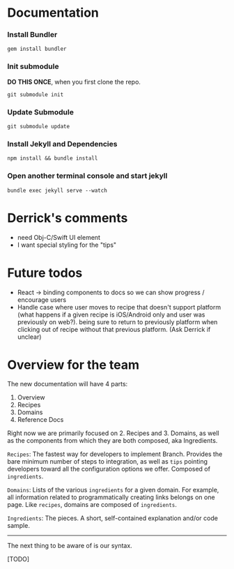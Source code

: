 Documentation
=======

### Install Bundler
```
gem install bundler
```

### Init submodule

**DO THIS ONCE**, when you first clone the repo.

```
git submodule init
```

### Update Submodule
```
git submodule update
```

### Install Jekyll and Dependencies
```
npm install && bundle install
```

### Open another terminal console and start jekyll
```
bundle exec jekyll serve --watch
```

Derrick's comments
=======

- need Obj-C/Swift UI element
- I want special styling for the "tips"


Future todos
=======

- React -> binding components to docs so we can show progress / encourage users
- Handle case where user moves to recipe that doesn't support platform (what happens if a given recipe is iOS/Android only and user was previously on web?). being sure to return to previously platform when clicking out of recipe without that previous platform. (Ask Derrick if unclear)


Overview for the team
=======

The new documentation will have 4 parts:

1. Overview
1. Recipes
1. Domains
1. Reference Docs

Right now we are primarily focused on 2. Recipes and 3. Domains, as well as the components from which they are both composed, aka Ingredients.

`Recipes`: The fastest way for developers to implement Branch. Provides the bare minimum number of steps to integration, as well as `tips` pointing developers toward all the configuration options we offer. Composed of `ingredients`.

`Domains`: Lists of the various `ingredients` for a given domain. For example, all information related to programmatically creating links belongs on one page. Like `recipes`, domains are composed of `ingredients`.

`Ingredients`: The pieces. A short, self-contained explanation and/or code sample.

---

The next thing to be aware of is our syntax.

[TODO]

